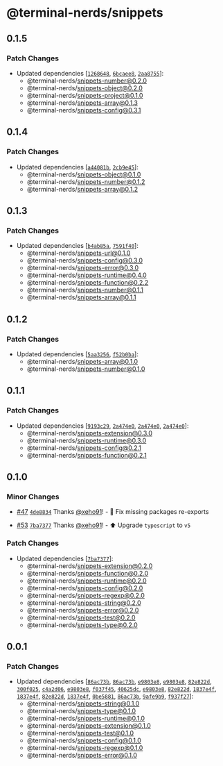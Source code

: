# @terminal-nerds/snippets<!-- markdownlint-disable line-length list-marker-space no-duplicate-header ul-style ul-indent no-bare-urls -->

## 0.1.5

### Patch Changes

-   Updated dependencies [[`1268648`](https://github.com/terminal-nerds/snippets/commit/12686482558ef5911336d1524862c06731192f13), [`6bcaee8`](https://github.com/terminal-nerds/snippets/commit/6bcaee8291de6d7243b4b5ec3424d407572fdc1b), [`2aa8755`](https://github.com/terminal-nerds/snippets/commit/2aa87553c7b312b693d4537ad7369fd5753a428b)]:
    -   @terminal-nerds/snippets-number@0.2.0
    -   @terminal-nerds/snippets-object@0.2.0
    -   @terminal-nerds/snippets-project@0.1.0
    -   @terminal-nerds/snippets-array@0.1.3
    -   @terminal-nerds/snippets-config@0.3.1

## 0.1.4

### Patch Changes

-   Updated dependencies [[`a44081b`](https://github.com/terminal-nerds/snippets/commit/a44081bd815fda90f96f6780c2434237a338da09), [`2cb9e45`](https://github.com/terminal-nerds/snippets/commit/2cb9e452aeb01637c982e7e98e2a7e0aa2ef3612)]:
    -   @terminal-nerds/snippets-object@0.1.0
    -   @terminal-nerds/snippets-number@0.1.2
    -   @terminal-nerds/snippets-array@0.1.2

## 0.1.3

### Patch Changes

-   Updated dependencies [[`b4ab85a`](https://github.com/terminal-nerds/snippets/commit/b4ab85a5b72b9c6e80f0be1d0c56aea1a03aa835), [`7591f40`](https://github.com/terminal-nerds/snippets/commit/7591f402ea0d6287ccc30c93aab16e725ebd252d)]:
    -   @terminal-nerds/snippets-url@0.1.0
    -   @terminal-nerds/snippets-config@0.3.0
    -   @terminal-nerds/snippets-error@0.3.0
    -   @terminal-nerds/snippets-runtime@0.4.0
    -   @terminal-nerds/snippets-function@0.2.2
    -   @terminal-nerds/snippets-number@0.1.1
    -   @terminal-nerds/snippets-array@0.1.1

## 0.1.2

### Patch Changes

-   Updated dependencies [[`5aa3256`](https://github.com/terminal-nerds/snippets/commit/5aa3256f9eb7db5c11e58a70f381355d77cc1d4a), [`f52b0ba`](https://github.com/terminal-nerds/snippets/commit/f52b0baf44df92215cc31a27969894a6c4125051)]:
    -   @terminal-nerds/snippets-array@0.1.0
    -   @terminal-nerds/snippets-number@0.1.0

## 0.1.1

### Patch Changes

-   Updated dependencies [[`9193c29`](https://github.com/terminal-nerds/snippets/commit/9193c299155b8ebefadb3eddd891dfd105e727ef), [`2a474e0`](https://github.com/terminal-nerds/snippets/commit/2a474e0f693bcc245108ccba1ad1606a747c3591), [`2a474e0`](https://github.com/terminal-nerds/snippets/commit/2a474e0f693bcc245108ccba1ad1606a747c3591), [`2a474e0`](https://github.com/terminal-nerds/snippets/commit/2a474e0f693bcc245108ccba1ad1606a747c3591)]:
    -   @terminal-nerds/snippets-extension@0.3.0
    -   @terminal-nerds/snippets-runtime@0.3.0
    -   @terminal-nerds/snippets-config@0.2.1
    -   @terminal-nerds/snippets-function@0.2.1

## 0.1.0

### Minor Changes

-   [#47](https://github.com/terminal-nerds/snippets/pull/47) [`4de8834`](https://github.com/terminal-nerds/snippets/commit/4de8834d6b98d141c87085a01849715d82abc354) Thanks [@xeho91](https://github.com/xeho91)! - 🐛 Fix missing packages re-exports

-   [#53](https://github.com/terminal-nerds/snippets/pull/53) [`7ba7377`](https://github.com/terminal-nerds/snippets/commit/7ba73779bb732b0f1bfe7a9d1c702514fb99a193) Thanks [@xeho91](https://github.com/xeho91)! - ⬆️ Upgrade `typescript` to `v5`

### Patch Changes

-   Updated dependencies [[`7ba7377`](https://github.com/terminal-nerds/snippets/commit/7ba73779bb732b0f1bfe7a9d1c702514fb99a193)]:
    -   @terminal-nerds/snippets-extension@0.2.0
    -   @terminal-nerds/snippets-function@0.2.0
    -   @terminal-nerds/snippets-runtime@0.2.0
    -   @terminal-nerds/snippets-config@0.2.0
    -   @terminal-nerds/snippets-regexp@0.2.0
    -   @terminal-nerds/snippets-string@0.2.0
    -   @terminal-nerds/snippets-error@0.2.0
    -   @terminal-nerds/snippets-test@0.2.0
    -   @terminal-nerds/snippets-type@0.2.0

## 0.0.1

### Patch Changes

-   Updated dependencies [[`86ac73b`](https://github.com/terminal-nerds/snippets/commit/86ac73b6f38a1aeebbb5e622763201c72cdf6fb3), [`86ac73b`](https://github.com/terminal-nerds/snippets/commit/86ac73b6f38a1aeebbb5e622763201c72cdf6fb3), [`e9803e8`](https://github.com/terminal-nerds/snippets/commit/e9803e80c0e6b640e8dacae911e8579847e9f0c5), [`e9803e8`](https://github.com/terminal-nerds/snippets/commit/e9803e80c0e6b640e8dacae911e8579847e9f0c5), [`82e822d`](https://github.com/terminal-nerds/snippets/commit/82e822d32580c8f31a51416b05cca0f6a4222c20), [`300f025`](https://github.com/terminal-nerds/snippets/commit/300f025c50a3a55ebc37612bcd4baa606c4010a8), [`c4a2d06`](https://github.com/terminal-nerds/snippets/commit/c4a2d064ee291d6ba3a5d92d35c2de5cb8c01420), [`e9803e8`](https://github.com/terminal-nerds/snippets/commit/e9803e80c0e6b640e8dacae911e8579847e9f0c5), [`f037f45`](https://github.com/terminal-nerds/snippets/commit/f037f459a19cb24562a7185c05849b56f9385b2e), [`40625dc`](https://github.com/terminal-nerds/snippets/commit/40625dcc60a3d3484e1b9bed3b840f215e3c4803), [`e9803e8`](https://github.com/terminal-nerds/snippets/commit/e9803e80c0e6b640e8dacae911e8579847e9f0c5), [`82e822d`](https://github.com/terminal-nerds/snippets/commit/82e822d32580c8f31a51416b05cca0f6a4222c20), [`1837e4f`](https://github.com/terminal-nerds/snippets/commit/1837e4f5ee3883b2187c5b81f6cf8ceb2ed7619a), [`1837e4f`](https://github.com/terminal-nerds/snippets/commit/1837e4f5ee3883b2187c5b81f6cf8ceb2ed7619a), [`82e822d`](https://github.com/terminal-nerds/snippets/commit/82e822d32580c8f31a51416b05cca0f6a4222c20), [`1837e4f`](https://github.com/terminal-nerds/snippets/commit/1837e4f5ee3883b2187c5b81f6cf8ceb2ed7619a), [`0be5881`](https://github.com/terminal-nerds/snippets/commit/0be5881bb24cc8d6656a35804a4779c0fb8ec130), [`86ac73b`](https://github.com/terminal-nerds/snippets/commit/86ac73b6f38a1aeebbb5e622763201c72cdf6fb3), [`9afe9b9`](https://github.com/terminal-nerds/snippets/commit/9afe9b904c74d6ad572fd5cff9ac69f6610c36cf), [`f937f27`](https://github.com/terminal-nerds/snippets/commit/f937f27a25efd5ca3ce38a83710465f3486b6adb)]:
    -   @terminal-nerds/snippets-string@0.1.0
    -   @terminal-nerds/snippets-type@0.1.0
    -   @terminal-nerds/snippets-runtime@0.1.0
    -   @terminal-nerds/snippets-extension@0.1.0
    -   @terminal-nerds/snippets-test@0.1.0
    -   @terminal-nerds/snippets-config@0.1.0
    -   @terminal-nerds/snippets-regexp@0.1.0
    -   @terminal-nerds/snippets-error@0.1.0
